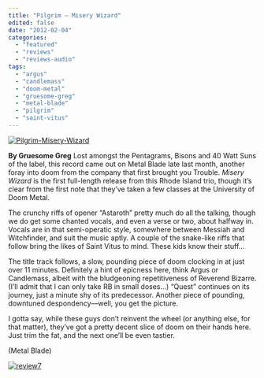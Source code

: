 ```yaml
---
title: "Pilgrim – Misery Wizard"
edited: false
date: "2012-02-04"
categories:
  - "featured"
  - "reviews"
  - "reviews-audio"
tags:
  - "argus"
  - "candlemass"
  - "doom-metal"
  - "gruesome-greg"
  - "metal-blade"
  - "pilgrim"
  - "saint-vitus"
---
```


[![](http://www.hellbound.ca/wp-content/uploads/2012/02/Pilgrim-Misery-Wizard.jpg "Pilgrim-Misery-Wizard")](http://www.hellbound.ca/wp-content/uploads/2012/02/Pilgrim-Misery-Wizard.jpg)

**By Gruesome Greg** Lost amongst the Pentagrams, Bisons and 40 Watt Suns of the label, this record came out on Metal Blade late last month, another foray into doom from the company that first brought you Trouble. _Misery Wizard_ is the first full-length release from this Rhode Island trio, though it’s clear from the first note that they’ve taken a few classes at the University of Doom Metal.

The crunchy riffs of opener “Astaroth” pretty much do all the talking, though we do get some chanted vocals, and even a verse or two, about halfway in. Vocals are in that semi-operatic style, somewhere between Messiah and Witchfinder, and suit the music aptly. A couple of the snake-like riffs that follow bring the likes of Saint Vitus to mind. These kids know their stuff…

The title track follows, a slow, pounding piece of doom clocking in at just over 11 minutes. Definitely a hint of epicness here, think Argus or Candlemass, albeit with the bludgeoning repetitiveness of Reverend Bizarre. (I’ll admit that I can only take RB in small doses…) “Quest” continues on its journey, just a minute shy of its predecessor. Another piece of pounding, downtuned despondency—well, you get the picture.

I gotta say, while these guys don’t reinvent the wheel (or anything else, for that matter), they’ve got a pretty decent slice of doom on their hands here. Just trim the fat, and the next one’ll be even tastier.

(Metal Blade)

[![](http://www.hellbound.ca/wp-content/uploads/2009/07/review72.png "review7")](http://www.hellbound.ca/wp-content/uploads/2009/07/review72.png)
